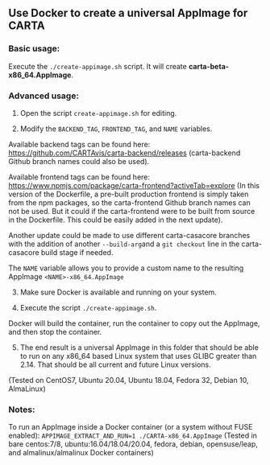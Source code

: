 ## Use Docker to create a universal AppImage for CARTA

### Basic usage:

Execute the `./create-appimage.sh` script. It will create **carta-beta-x86_64.AppImage**.

### Advanced usage:

1. Open the script `create-appimage.sh` for editing.

2. Modify the `BACKEND_TAG`, `FRONTEND_TAG`, and `NAME` variables. 

 Available backend tags can be found here: https://github.com/CARTAvis/carta-backend/releases 
 (carta-backend Github branch names could also be used).

 Available frontend tags can be found here: https://www.npmjs.com/package/carta-frontend?activeTab=explore
 (In this version of the Dockerfile, a pre-built production frontend is simply taken from the npm packages, so the carta-frontend Github 
 branch names can not be used. But it could if the carta-frontend were to be built from source in the Dockerfile. This could be easily added in the 
 next update).

 Another update could be made to use different carta-casacore branches with the addition of another `--build-arg`and a `git checkout` 
 line in the carta-casacore build stage if needed.

 The `NAME` variable allows you to provide a custom name to the resulting AppImage `<NAME>-x86_64.AppImage`

3. Make sure Docker is available and running on your system.

4. Execute the script `./create-appimage.sh`. 

 Docker will build the container, run the container to copy out the AppImage, and then stop the container.

5. The end result is a universal AppImage in this folder that should be able to run on any x86_64 based Linux system that uses GLIBC greater than 2.14. That should be all current and future Linux versions.

(Tested on CentOS7, Ubuntu 20.04, Ubuntu 18.04, Fedora 32, Debian 10, AlmaLinux) 

### Notes:

To run an AppImage inside a Docker container (or a system without FUSE enabled): `APPIMAGE_EXTRACT_AND_RUN=1 ./CARTA-x86_64.AppImage`
(Tested in bare centos:7/8, ubuntu:16.04/18.04/20.04, fedora, debian, opensuse/leap, and almalinux/almalinux Docker containers)
